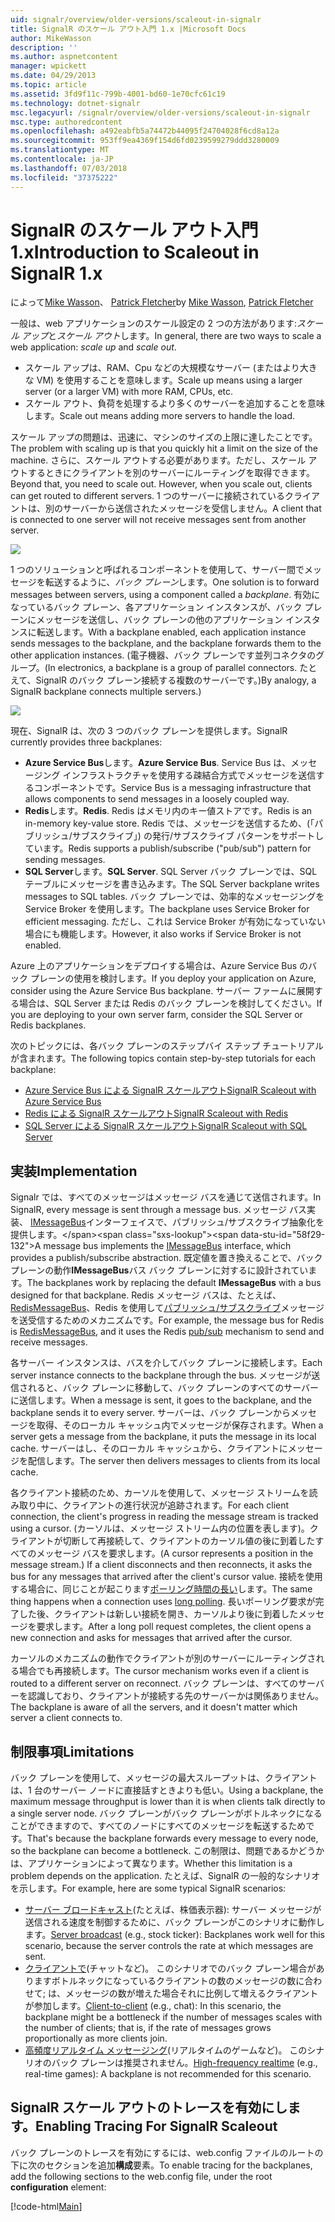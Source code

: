 ```yaml
---
uid: signalr/overview/older-versions/scaleout-in-signalr
title: SignalR のスケール アウト入門 1.x |Microsoft Docs
author: MikeWasson
description: ''
ms.author: aspnetcontent
manager: wpickett
ms.date: 04/29/2013
ms.topic: article
ms.assetid: 3fd9f11c-799b-4001-bd60-1e70cfc61c19
ms.technology: dotnet-signalr
msc.legacyurl: /signalr/overview/older-versions/scaleout-in-signalr
msc.type: authoredcontent
ms.openlocfilehash: a492eabfb5a74472b44095f24704028f6cd8a12a
ms.sourcegitcommit: 953ff9ea4369f154d6fd0239599279ddd3280009
ms.translationtype: MT
ms.contentlocale: ja-JP
ms.lasthandoff: 07/03/2018
ms.locfileid: "37375222"
---
```

<a name="introduction-to-scaleout-in-signalr-1x"></a><span data-ttu-id="58f29-102">SignalR のスケール アウト入門 1.x</span><span class="sxs-lookup"><span data-stu-id="58f29-102">Introduction to Scaleout in SignalR 1.x</span></span>
====================
<span data-ttu-id="58f29-103">によって[Mike Wasson](https://github.com/MikeWasson)、 [Patrick Fletcher](https://github.com/pfletcher)</span><span class="sxs-lookup"><span data-stu-id="58f29-103">by [Mike Wasson](https://github.com/MikeWasson), [Patrick Fletcher](https://github.com/pfletcher)</span></span>

<span data-ttu-id="58f29-104">一般は、web アプリケーションのスケール設定の 2 つの方法があります:*スケール アップ*と*スケール アウト*します。</span><span class="sxs-lookup"><span data-stu-id="58f29-104">In general, there are two ways to scale a web application: *scale up* and *scale out*.</span></span>

- <span data-ttu-id="58f29-105">スケール アップは、RAM、Cpu などの大規模なサーバー (またはより大きな VM) を使用することを意味します。</span><span class="sxs-lookup"><span data-stu-id="58f29-105">Scale up means using a larger server (or a larger VM) with more RAM, CPUs, etc.</span></span>
- <span data-ttu-id="58f29-106">スケール アウト、負荷を処理するより多くのサーバーを追加することを意味します。</span><span class="sxs-lookup"><span data-stu-id="58f29-106">Scale out means adding more servers to handle the load.</span></span>

<span data-ttu-id="58f29-107">スケール アップの問題は、迅速に、マシンのサイズの上限に達したことです。</span><span class="sxs-lookup"><span data-stu-id="58f29-107">The problem with scaling up is that you quickly hit a limit on the size of the machine.</span></span> <span data-ttu-id="58f29-108">さらに、スケール アウトする必要があります。ただし、スケール アウトするときにクライアントを別のサーバーにルーティングを取得できます。</span><span class="sxs-lookup"><span data-stu-id="58f29-108">Beyond that, you need to scale out. However, when you scale out, clients can get routed to different servers.</span></span> <span data-ttu-id="58f29-109">1 つのサーバーに接続されているクライアントは、別のサーバーから送信されたメッセージを受信しません。</span><span class="sxs-lookup"><span data-stu-id="58f29-109">A client that is connected to one server will not receive messages sent from another server.</span></span>

![](scaleout-in-signalr/_static/image1.png)

<span data-ttu-id="58f29-110">1 つのソリューションと呼ばれるコンポーネントを使用して、サーバー間でメッセージを転送するように、*バック プレーン*します。</span><span class="sxs-lookup"><span data-stu-id="58f29-110">One solution is to forward messages between servers, using a component called a *backplane*.</span></span> <span data-ttu-id="58f29-111">有効になっているバック プレーン、各アプリケーション インスタンスが、バック プレーンにメッセージを送信し、バック プレーンの他のアプリケーション インスタンスに転送します。</span><span class="sxs-lookup"><span data-stu-id="58f29-111">With a backplane enabled, each application instance sends messages to the backplane, and the backplane forwards them to the other application instances.</span></span> <span data-ttu-id="58f29-112">(電子機器、バック プレーンです並列コネクタのグループ。</span><span class="sxs-lookup"><span data-stu-id="58f29-112">(In electronics, a backplane is a group of parallel connectors.</span></span> <span data-ttu-id="58f29-113">たとえて、SignalR のバック プレーン接続する複数のサーバーです。)</span><span class="sxs-lookup"><span data-stu-id="58f29-113">By analogy, a SignalR backplane connects multiple servers.)</span></span>

![](scaleout-in-signalr/_static/image2.png)

<span data-ttu-id="58f29-114">現在、SignalR は、次の 3 つのバック プレーンを提供します。</span><span class="sxs-lookup"><span data-stu-id="58f29-114">SignalR currently provides three backplanes:</span></span>

- <span data-ttu-id="58f29-115">**Azure Service Bus**します。</span><span class="sxs-lookup"><span data-stu-id="58f29-115">**Azure Service Bus**.</span></span> <span data-ttu-id="58f29-116">Service Bus は、メッセージング インフラストラクチャを使用する疎結合方式でメッセージを送信するコンポーネントです。</span><span class="sxs-lookup"><span data-stu-id="58f29-116">Service Bus is a messaging infrastructure that allows components to send messages in a loosely coupled way.</span></span>
- <span data-ttu-id="58f29-117">**Redis**します。</span><span class="sxs-lookup"><span data-stu-id="58f29-117">**Redis**.</span></span> <span data-ttu-id="58f29-118">Redis はメモリ内のキー値ストアです。</span><span class="sxs-lookup"><span data-stu-id="58f29-118">Redis is an in-memory key-value store.</span></span> <span data-ttu-id="58f29-119">Redis では、メッセージを送信するため、(「パブリッシュ/サブスクライブ」) の発行/サブスクライブ パターンをサポートしています。</span><span class="sxs-lookup"><span data-stu-id="58f29-119">Redis supports a publish/subscribe ("pub/sub") pattern for sending messages.</span></span>
- <span data-ttu-id="58f29-120">**SQL Server**します。</span><span class="sxs-lookup"><span data-stu-id="58f29-120">**SQL Server**.</span></span> <span data-ttu-id="58f29-121">SQL Server バック プレーンでは、SQL テーブルにメッセージを書き込みます。</span><span class="sxs-lookup"><span data-stu-id="58f29-121">The SQL Server backplane writes messages to SQL tables.</span></span> <span data-ttu-id="58f29-122">バック プレーンでは、効率的なメッセージングを Service Broker を使用します。</span><span class="sxs-lookup"><span data-stu-id="58f29-122">The backplane uses Service Broker for efficient messaging.</span></span> <span data-ttu-id="58f29-123">ただし、これは Service Broker が有効になっていない場合にも機能します。</span><span class="sxs-lookup"><span data-stu-id="58f29-123">However, it also works if Service Broker is not enabled.</span></span>

<span data-ttu-id="58f29-124">Azure 上のアプリケーションをデプロイする場合は、Azure Service Bus のバック プレーンの使用を検討します。</span><span class="sxs-lookup"><span data-stu-id="58f29-124">If you deploy your application on Azure, consider using the Azure Service Bus backplane.</span></span> <span data-ttu-id="58f29-125">サーバー ファームに展開する場合は、SQL Server または Redis のバック プレーンを検討してください。</span><span class="sxs-lookup"><span data-stu-id="58f29-125">If you are deploying to your own server farm, consider the SQL Server or Redis backplanes.</span></span>

<span data-ttu-id="58f29-126">次のトピックには、各バック プレーンのステップバイ ステップ チュートリアルが含まれます。</span><span class="sxs-lookup"><span data-stu-id="58f29-126">The following topics contain step-by-step tutorials for each backplane:</span></span>

- [<span data-ttu-id="58f29-127">Azure Service Bus による SignalR スケールアウト</span><span class="sxs-lookup"><span data-stu-id="58f29-127">SignalR Scaleout with Azure Service Bus</span></span>](scaleout-with-windows-azure-service-bus.md)
- [<span data-ttu-id="58f29-128">Redis による SignalR スケールアウト</span><span class="sxs-lookup"><span data-stu-id="58f29-128">SignalR Scaleout with Redis</span></span>](scaleout-with-redis.md)
- [<span data-ttu-id="58f29-129">SQL Server による SignalR スケールアウト</span><span class="sxs-lookup"><span data-stu-id="58f29-129">SignalR Scaleout with SQL Server</span></span>](scaleout-with-sql-server.md)

## <a name="implementation"></a><span data-ttu-id="58f29-130">実装</span><span class="sxs-lookup"><span data-stu-id="58f29-130">Implementation</span></span>

<span data-ttu-id="58f29-131">Signalr では、すべてのメッセージはメッセージ バスを通じて送信されます。</span><span class="sxs-lookup"><span data-stu-id="58f29-131">In SignalR, every message is sent through a message bus.</span></span> <span data-ttu-id="58f29-132">メッセージ バス実装、 [IMessageBus](https://msdn.microsoft.com/library/microsoft.aspnet.signalr.messaging.imessagebus(v=vs.100).aspx)インターフェイスで、パブリッシュ/サブスクライブ抽象化を提供します。</span><span class="sxs-lookup"><span data-stu-id="58f29-132">A message bus implements the [IMessageBus](https://msdn.microsoft.com/library/microsoft.aspnet.signalr.messaging.imessagebus(v=vs.100).aspx) interface, which provides a publish/subscribe abstraction.</span></span> <span data-ttu-id="58f29-133">既定値を置き換えることで、バック プレーンの動作**IMessageBus**バス バック プレーンに対するに設計されています。</span><span class="sxs-lookup"><span data-stu-id="58f29-133">The backplanes work by replacing the default **IMessageBus** with a bus designed for that backplane.</span></span> <span data-ttu-id="58f29-134">Redis メッセージ バスは、たとえば、 [RedisMessageBus](https://msdn.microsoft.com/library/microsoft.aspnet.signalr.redis.redismessagebus(v=vs.100).aspx)、Redis を使用して[パブリッシュ/サブスクライブ](http://redis.io/topics/pubsub)メッセージを送受信するためのメカニズムです。</span><span class="sxs-lookup"><span data-stu-id="58f29-134">For example, the message bus for Redis is [RedisMessageBus](https://msdn.microsoft.com/library/microsoft.aspnet.signalr.redis.redismessagebus(v=vs.100).aspx), and it uses the Redis [pub/sub](http://redis.io/topics/pubsub) mechanism to send and receive messages.</span></span>

<span data-ttu-id="58f29-135">各サーバー インスタンスは、バスを介してバック プレーンに接続します。</span><span class="sxs-lookup"><span data-stu-id="58f29-135">Each server instance connects to the backplane through the bus.</span></span> <span data-ttu-id="58f29-136">メッセージが送信されると、バック プレーンに移動して、バック プレーンのすべてのサーバーに送信します。</span><span class="sxs-lookup"><span data-stu-id="58f29-136">When a message is sent, it goes to the backplane, and the backplane sends it to every server.</span></span> <span data-ttu-id="58f29-137">サーバーは、バック プレーンからメッセージを取得、そのローカル キャッシュ内でメッセージが保存されます。</span><span class="sxs-lookup"><span data-stu-id="58f29-137">When a server gets a message from the backplane, it puts the message in its local cache.</span></span> <span data-ttu-id="58f29-138">サーバーはし、そのローカル キャッシュから、クライアントにメッセージを配信します。</span><span class="sxs-lookup"><span data-stu-id="58f29-138">The server then delivers messages to clients from its local cache.</span></span>

<span data-ttu-id="58f29-139">各クライアント接続のため、カーソルを使用して、メッセージ ストリームを読み取り中に、クライアントの進行状況が追跡されます。</span><span class="sxs-lookup"><span data-stu-id="58f29-139">For each client connection, the client's progress in reading the message stream is tracked using a cursor.</span></span> <span data-ttu-id="58f29-140">(カーソルは、メッセージ ストリーム内の位置を表します)。クライアントが切断して再接続して、クライアントのカーソル値の後に到着したすべてのメッセージ バスを要求します。</span><span class="sxs-lookup"><span data-stu-id="58f29-140">(A cursor represents a position in the message stream.) If a client disconnects and then reconnects, it asks the bus for any messages that arrived after the client's cursor value.</span></span> <span data-ttu-id="58f29-141">接続を使用する場合に、同じことが起こります[ポーリング時間の長い](../getting-started/introduction-to-signalr.md#transports)します。</span><span class="sxs-lookup"><span data-stu-id="58f29-141">The same thing happens when a connection uses [long polling](../getting-started/introduction-to-signalr.md#transports).</span></span> <span data-ttu-id="58f29-142">長いポーリング要求が完了した後、クライアントは新しい接続を開き、カーソルより後に到着したメッセージを要求します。</span><span class="sxs-lookup"><span data-stu-id="58f29-142">After a long poll request completes, the client opens a new connection and asks for messages that arrived after the cursor.</span></span>

<span data-ttu-id="58f29-143">カーソルのメカニズムの動作でクライアントが別のサーバーにルーティングされる場合でも再接続します。</span><span class="sxs-lookup"><span data-stu-id="58f29-143">The cursor mechanism works even if a client is routed to a different server on reconnect.</span></span> <span data-ttu-id="58f29-144">バック プレーンは、すべてのサーバーを認識しており、クライアントが接続する先のサーバーかは関係ありません。</span><span class="sxs-lookup"><span data-stu-id="58f29-144">The backplane is aware of all the servers, and it doesn't matter which server a client connects to.</span></span>

## <a name="limitations"></a><span data-ttu-id="58f29-145">制限事項</span><span class="sxs-lookup"><span data-stu-id="58f29-145">Limitations</span></span>

<span data-ttu-id="58f29-146">バック プレーンを使用して、メッセージの最大スループットは、クライアントは、1 台のサーバー ノードに直接話すときよりも低い。</span><span class="sxs-lookup"><span data-stu-id="58f29-146">Using a backplane, the maximum message throughput is lower than it is when clients talk directly to a single server node.</span></span> <span data-ttu-id="58f29-147">バック プレーンがバック プレーンがボトルネックになることができますので、すべてのノードにすべてのメッセージを転送するためです。</span><span class="sxs-lookup"><span data-stu-id="58f29-147">That's because the backplane forwards every message to every node, so the backplane can become a bottleneck.</span></span> <span data-ttu-id="58f29-148">この制限は、問題であるかどうかは、アプリケーションによって異なります。</span><span class="sxs-lookup"><span data-stu-id="58f29-148">Whether this limitation is a problem depends on the application.</span></span> <span data-ttu-id="58f29-149">たとえば、SignalR の一般的なシナリオを示します。</span><span class="sxs-lookup"><span data-stu-id="58f29-149">For example, here are some typical SignalR scenarios:</span></span>

- <span data-ttu-id="58f29-150">[サーバー ブロードキャスト](tutorial-server-broadcast-with-aspnet-signalr.md)(たとえば、株価表示器): サーバー メッセージが送信される速度を制御するために、バック プレーンがこのシナリオに動作します。</span><span class="sxs-lookup"><span data-stu-id="58f29-150">[Server broadcast](tutorial-server-broadcast-with-aspnet-signalr.md) (e.g., stock ticker): Backplanes work well for this scenario, because the server controls the rate at which messages are sent.</span></span>
- <span data-ttu-id="58f29-151">[クライアントで](tutorial-getting-started-with-signalr.md)(チャットなど)。 このシナリオでのバック プレーン場合がありますボトルネックになっているクライアントの数のメッセージの数に合わせて; は、メッセージの数が増えた場合それに比例して増えるクライアントが参加します。</span><span class="sxs-lookup"><span data-stu-id="58f29-151">[Client-to-client](tutorial-getting-started-with-signalr.md) (e.g., chat): In this scenario, the backplane might be a bottleneck if the number of messages scales with the number of clients; that is, if the rate of messages grows proportionally as more clients join.</span></span>
- <span data-ttu-id="58f29-152">[高頻度リアルタイム メッセージング](tutorial-high-frequency-realtime-with-signalr.md)(リアルタイムのゲームなど)。 このシナリオのバック プレーンは推奨されません。</span><span class="sxs-lookup"><span data-stu-id="58f29-152">[High-frequency realtime](tutorial-high-frequency-realtime-with-signalr.md) (e.g., real-time games): A backplane is not recommended for this scenario.</span></span>

## <a name="enabling-tracing-for-signalr-scaleout"></a><span data-ttu-id="58f29-153">SignalR スケール アウトのトレースを有効にします。</span><span class="sxs-lookup"><span data-stu-id="58f29-153">Enabling Tracing For SignalR Scaleout</span></span>

<span data-ttu-id="58f29-154">バック プレーンのトレースを有効にするには、web.config ファイルのルートの下に次のセクションを追加**構成**要素。</span><span class="sxs-lookup"><span data-stu-id="58f29-154">To enable tracing for the backplanes, add the following sections to the web.config file, under the root **configuration** element:</span></span>

[!code-html[Main](scaleout-in-signalr/samples/sample1.html)]
